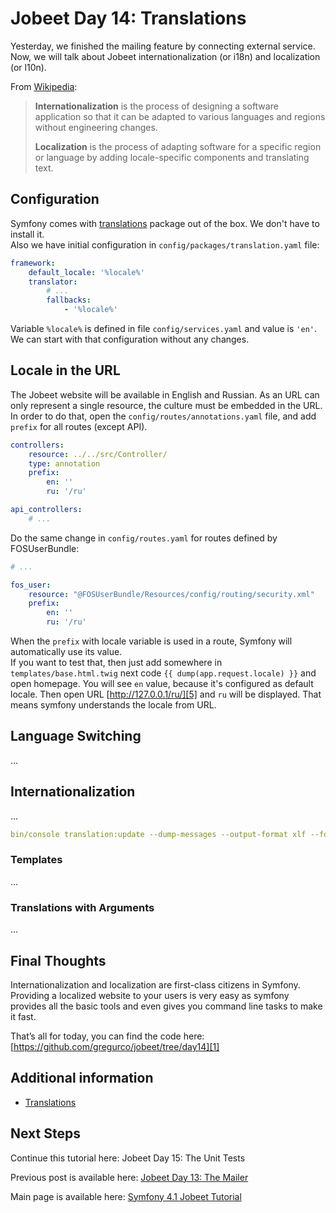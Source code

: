 # Jobeet Day 14: Translations

Yesterday, we finished the mailing feature by connecting external service.
Now, we will talk about Jobeet internationalization (or i18n) and localization (or l10n).

From [Wikipedia][3]:

> **Internationalization** is the process of designing a software application so that it can be adapted to various languages and regions without engineering changes.
>
> **Localization** is the process of adapting software for a specific region or language by adding locale-specific components and translating text.

## Configuration

Symfony comes with [translations][4] package out of the box. We don't have to install it.  
Also we have initial configuration in `config/packages/translation.yaml` file:

```yaml
framework:
    default_locale: '%locale%'
    translator:
        # ...
        fallbacks:
            - '%locale%'
```

Variable `%locale%` is defined in file `config/services.yaml` and value is `'en'`.
We can start with that configuration without any changes.

## Locale in the URL

The Jobeet website will be available in English and Russian.
As an URL can only represent a single resource, the culture must be embedded in the URL.
In order to do that, open the `config/routes/annotations.yaml` file, and add `prefix` for all routes (except API).

```yaml
controllers:
    resource: ../../src/Controller/
    type: annotation
    prefix:
        en: ''
        ru: '/ru'

api_controllers:
    # ...
```

Do the same change in `config/routes.yaml` for routes defined by FOSUserBundle:

```yaml
# ...

fos_user:
    resource: "@FOSUserBundle/Resources/config/routing/security.xml"
    prefix:
        en: ''
        ru: '/ru'
```

When the `prefix` with locale variable is used in a route, Symfony will automatically use its value.  
If you want to test that, then just add somewhere in `templates/base.html.twig` next code `{{ dump(app.request.locale) }}` and open homepage.
You will see `en` value, because it's configured as default locale.
Then open URL [http://127.0.0.1/ru/][5] and `ru` will be displayed.
That means symfony understands the locale from URL.

## Language Switching

...

## Internationalization

...

```yaml
bin/console translation:update --dump-messages --output-format xlf --force en
```

### Templates

...

### Translations with Arguments

...

## Final Thoughts

Internationalization and localization are first-class citizens in Symfony.
Providing a localized website to your users is very easy as symfony provides all the basic tools and even gives you command line tasks to make it fast.

That’s all for today, you can find the code here: [https://github.com/gregurco/jobeet/tree/day14][1]

## Additional information

- [Translations][2]

## Next Steps

Continue this tutorial here: Jobeet Day 15: The Unit Tests

Previous post is available here: [Jobeet Day 13: The Mailer](day-13.md)

Main page is available here: [Symfony 4.1 Jobeet Tutorial](../index.md)

[1]: https://github.com/gregurco/jobeet/tree/day14
[2]: https://symfony.com/doc/4.1/translation.html
[3]: https://en.wikipedia.org/wiki/Internationalization
[4]: https://packagist.org/packages/symfony/translation
[5]: http://127.0.0.1/ru/
